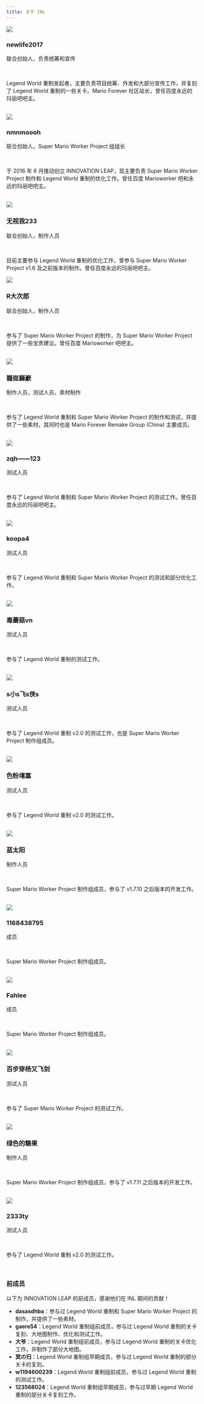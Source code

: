 ```yaml
---
title: 关于 INL
---
```


<div><img src="/images/avatars/newlife2017.jpg" class="avatar-left"></div>
<div class="text-left">
  <h3>newlife2017</h3>
  <p class="flow-text">联合创始人，负责统筹和宣传</p>
  <br>
  <p class="flow-text">Legend World 重制发起者，主要负责项目统筹、外发和大部分宣传工作，并复刻了 Legend World 重制的一些关卡。Mario Forever 社区站长，曾任百度永远的玛丽吧吧主。</p>
  <br>
</div>
<div><img src="/images/avatars/nmnmoooh.jpg" class="avatar-right"></div>
<div class="text-right">
  <h3>nmnmoooh</h3>
  <p class="flow-text">联合创始人，Super Mario Worker Project 组组长</p>
  <br>
  <p class="flow-text">于 2016 年 6 月推动创立 INNOVATION LEAP，现主要负责 Super Mario Worker Project 制作和 Legend World 重制的优化工作。曾任百度 Marioworker 吧和永远的玛丽吧吧主。</p>
  <br>
</div>
<div><img src="/images/avatars/wsw.jpg" class="avatar-left"></div>
<div class="text-left">
  <h3>无视我233</h3>
  <p class="flow-text">联合创始人，制作人员</p>
  <br>
  <p class="flow-text">目前主要参与 Legend World 重制的优化工作，曾参与 Super Mario Worker Project v1.6 及之前版本的制作。曾任百度永远的玛丽吧吧主。</p>
</div>
<div><img src="/images/avatars/yuyangmiau.jpg" class="avatar-right"></div>
<div class="text-right">
  <h3>R大次郎</h3>
  <p class="flow-text">联合创始人，制作人员</p>
  <br>
  <p class="flow-text">参与了 Super Mario Worker Project 的制作，为 Super Mario Worker Project 提供了一些宝贵建议。曾任百度 Marioworker 吧吧主。</p>
  <br>
</div>
<div><img src="/images/avatars/longzongkuiyan.jpg" class="avatar-left"></div>
<div class="text-left">
  <h3>巃嵸巋巚</h3>
  <p class="flow-text">制作人员，测试人员，素材制作</p>
  <br>
  <p class="flow-text">参与了 Legend World 重制和 Super Mario Worker Project 的制作和测试，并提供了一些素材。其同时也是 Mario Forever Remake Group (China) 主要成员。</p>
  <br>
</div>
<div><img src="/images/avatars/zqh.jpg" class="avatar-right"></div>
<div class="text-right">
  <h3>zqh——123</h3>
  <p class="flow-text">测试人员</p>
  <br>
  <p class="flow-text">参与了 Legend World 重制和 Super Mario Worker Project 的测试工作。曾任百度永远的玛丽吧吧主。</p>
  <br>
</div>
<div><img src="/images/avatars/koopa4.jpg" class="avatar-left"></div>
<div class="text-left">
  <h3>koopa4</h3>
  <p class="flow-text">测试人员</p>
  <br>
  <p class="flow-text">参与了 Legend World 重制和 Super Mario Worker Project 的测试和部分优化工作。</p>
  <br>
</div>
<div><img src="/images/avatars/dmgvn.jpg" class="avatar-right"></div>
<div class="text-right">
  <h3>毒蘑菇vn</h3>
  <p class="flow-text">测试人员</p>
  <br>
  <p class="flow-text">参与了 Legend World 重制的测试工作。</p>
  <br>
</div>
<div><img src="/images/avatars/xfx.jpg" class="avatar-left"></div>
<div class="text-left">
  <h3>s小s飞s侠s</h3>
  <p class="flow-text">测试人员</p>
  <br>
  <p class="flow-text">参与了 Legend World 重制 v2.0 的测试工作，也是 Super Mario Worker Project 制作组成员。</p>
  <br>
</div>
<div><img src="/images/avatars/sfds.jpg" class="avatar-right"></div>
<div class="text-right">
  <h3>色粉堵塞</h3>
  <p class="flow-text">测试人员</p>
  <br>
  <p class="flow-text">参与了 Legend World 重制 v2.0 的测试工作。</p>
  <br>
</div>
<div><img src="/images/avatars/bluesun.jpg" class="avatar-left"></div>
<div class="text-left">
  <h3>蓝太阳</h3>
  <p class="flow-text">制作人员</p>
  <br>
  <p class="flow-text">Super Mario Worker Project 制作组成员，参与了 v1.7.10 之后版本的开发工作。</p>
  <br>
</div>
<div><img src="/images/avatars/116.jpg" class="avatar-right"></div>
<div class="text-right">
  <h3>1168438795</h3>
  <p class="flow-text">成员</p>
  <br>
  <p class="flow-text">Super Mario Worker Project 制作组成员。</p>
  <br>
</div>
<div><img src="/images/avatars/fahlee.jpg" class="avatar-left"></div>
<div class="text-left">
  <h3>Fahlee</h3>
  <p class="flow-text">成员</p>
  <br>
  <p class="flow-text">Super Mario Worker Project 制作组成员。</p>
  <br>
</div>
<div><img src="/images/avatars/baibu.jpg" class="avatar-right"></div>
<div class="text-right">
  <h3>百步穿杨又飞剑</h3>
  <p class="flow-text">测试人员</p>
  <br>
  <p class="flow-text">参与了 Super Mario Worker Project 的测试工作。</p>
  <br>
</div>
<div><img src="/images/avatars/greensweet.jpg" class="avatar-left"></div>
<div class="text-left">
  <h3>绿色的糖果</h3>
  <p class="flow-text">制作人员</p>
  <br>
  <p class="flow-text">Super Mario Worker Project 制作组成员，参与了 v1.7.11 之后版本的开发工作。</p>
  <br>
</div>
<div><img src="/images/avatars/2333ty.jpg" class="avatar-right"></div>
<div class="text-right">
  <h3>2333ty</h3>
  <p class="flow-text">测试人员</p>
  <br>
  <p class="flow-text">参与了 Legend World 重制 v2.0 的测试工作。</p>
  <br>
</div>

### 前成员

以下为 INNOVATION LEAP 的前成员，感谢他们在 INL 期间的贡献！

- **dasasdhba**：参与过 Legend World 重制和 Super Mario Worker Project 的制作，并提供了一些素材。
- **gaere54**：Legend World 重制组前成员，参与过 Legend World 重制的关卡复刻、大地图制作、优化和测试工作。
- **大爷**：Legend World 重制组前成员，参与过 Legend World 重制的关卡优化工作，并制作了部分大地图。
- **冥の归**：Legend World 重制组早期成员，参与过 Legend World 重制的部分关卡的复刻。
- **w1194600239**：Legend World 重制组前成员，参与过 Legend World 重制的测试工作。
- **123568024**：Legend World 重制组早期成员，参与过早期 Legend World 重制的部分关卡复刻工作。